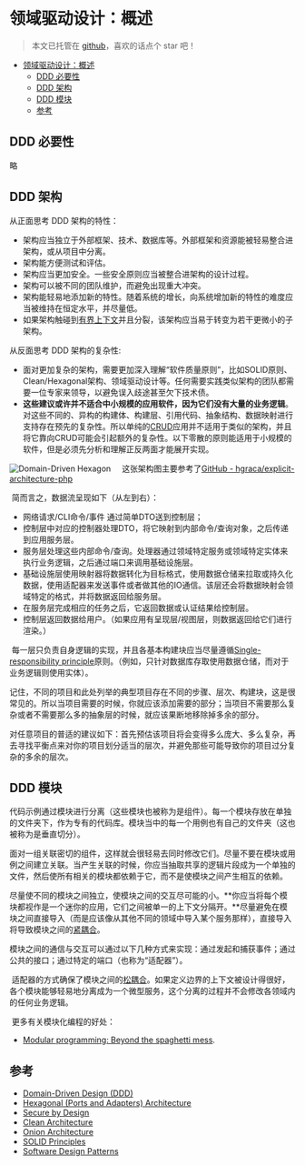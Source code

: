 # 领域驱动设计：概述
> 本文已托管在 [github](https://github.com/StLeoX/domain-driven-hexagon)，喜欢的话点个 star 吧！

- [领域驱动设计：概述](#领域驱动设计概述)
  - [DDD 必要性](#ddd-必要性)
  - [DDD 架构](#ddd-架构)
  - [DDD 模块](#ddd-模块)
  - [参考](#参考)

## DDD 必要性
略

## DDD 架构
从正面思考 DDD 架构的特性：
- 架构应当独立于外部框架、技术、数据库等。外部框架和资源能被轻易整合进架构，或从项目中分离。
- 架构能方便测试和评估。
- 架构应当更加安全。一些安全原则应当被整合进架构的设计过程。
- 架构可以被不同的团队维护，而避免出现重大冲突。
- 架构能轻易地添加新的特性。随着系统的增长，向系统增加新的特性的难度应当被维持在恒定水平，并尽量低。
- 如果架构触碰到[有界上下文](https://martinfowler.com/bliki/BoundedContext.html)并且分裂，该架构应当易于转变为若干更微小的子架构。

从反面思考 DDD 架构的复杂性:
- 面对更加复杂的架构，需要更加深入理解“软件质量原则”，比如SOLID原则、Clean/Hexagonal架构、领域驱动设计等。任何需要实践类似架构的团队都需要一位专家来领导，以避免误入歧途甚至欠下技术债。
- **这些建议或许并不适合中小规模的应用软件，因为它们没有大量的业务逻辑**。对这些不同的、异构的构建体、构建层、引用代码、抽象结构、数据映射进行支持存在预先的复杂性。所以单纯的[CRUD](https://en.wikipedia.org/wiki/Create,_read,_update_and_delete)应用并不适用于类似的架构，并且将它靠向CRUD可能会引起额外的复杂性。以下零散的原则能适用于小规模的软件，但是必须先分析和理解正反两面才能展开实现。

![Domain-Driven Hexagon](../assets/images/DomainDrivenHexagon.png)
    这张架构图主要参考了[GitHub - hgraca/explicit-architecture-php](https://github.com/hgraca/explicit-architecture-php#explicit-architecture-1)

​    简而言之，数据流呈现如下（从左到右）：

- 网络请求/CLI命令/事件 通过简单DTO送到控制层；
- 控制层中对应的控制器处理DTO，将它映射到内部命令/查询对象，之后传递到应用服务层。
- 服务层处理这些内部命令/查询。处理器通过领域特定服务或领域特定实体来执行业务逻辑，之后通过端口来调用基础设施层。
- 基础设施层使用映射器将数据转化为目标格式，使用数据仓储来拉取或持久化数据，使用适配器来发送事件或者做其他的IO通信。该层还会将数据映射会领域特定的格式，并将数据返回给服务层。
- 在服务层完成相应的任务之后，它返回数据或认证结果给控制层。
- 控制层返回数据给用户。（如果应用有呈现层/视图层，则数据返回给它们进行渲染。）  

​    每一层只负责自身逻辑的实现，并且各基本构建块应当尽量遵循[Single-responsibility principle](https://en.wikipedia.org/wiki/Single-responsibility_principle)原则。（例如，只针对数据库存取使用数据仓储，而对于业务逻辑则使用实体）。

​    记住，不同的项目和此处列举的典型项目存在不同的步骤、层次、构建块，这是很常见的。所以当项目需要的时候，你就应该添加需要的部分；当项目不需要那么复杂或者不需要那么多的抽象层的时候，就应该果断地移除掉多余的部分。

​    对任意项目的普适的建议如下：首先预估该项目将会变得多么庞大、多么复杂，再去寻找平衡点来对你的项目划分适当的层次，并避免那些可能导致你的项目过分复杂的多余的层次。

## DDD 模块


​    代码示例通过模块进行分离（这些模块也被称为是组件）。每一个模块存放在单独的文件夹下，作为专有的代码库。模块当中的每一个用例也有自己的文件夹（这也被称为是垂直切分）。

​    面对一组关联密切的组件，这样就会很轻易去同时修改它们。尽量不要在模块或用例之间建立关联。当产生关联的时候，你应当抽取共享的逻辑片段成为一个单独的文件，然后使所有相关的模块都依赖于它，而不是使模块之间产生相互的依赖。

​    尽量使不同的模块之间独立，使模块之间的交互尽可能的小。**你应当将每个模块都视作是一个迷你的应用，它们之间被单一的上下文分隔开。**尽量避免在模块之间直接导入（而是应该像从其他不同的领域中导入某个服务那样），直接导入将导致模块之间的[紧耦合](https://en.wikipedia.org/wiki/Coupling_(computer_programming))。

​    模块之间的通信与交互可以通过以下几种方式来实现：通过发起和捕获事件；通过公共的接口；通过特定的端口（也称为“适配器”）。

​    适配器的方式确保了模块之间的[松耦合](https://en.wikipedia.org/wiki/Loose_coupling)。如果定义边界的上下文被设计得很好，各个模块能够轻易地分离成为一个微型服务，这个分离的过程并不会修改各领域内的任何业务逻辑。

​    更多有关模块化编程的好处：

- [Modular programming: Beyond the spaghetti mess](https://www.tiny.cloud/blog/modular-programming-principle/).


## 参考
- [Domain-Driven Design (DDD)](https://en.wikipedia.org/wiki/Domain-driven_design)
- [Hexagonal (Ports and Adapters) Architecture ](https://blog.octo.com/en/hexagonal-architecture-three-principles-and-an-implementation-example/)
- [Secure by Design](https://www.manning.com/books/secure-by-design)
- [Clean Architecture](https://blog.cleancoder.com/uncle-bob/2012/08/13/the-clean-architecture.html)
- [Onion Architecture](https://herbertograca.com/2017/09/21/onion-architecture/)
- [SOLID Principles](https://en.wikipedia.org/wiki/SOLID)
- [Software Design Patterns](https://refactoring.guru/design-patterns/what-is-pattern)
